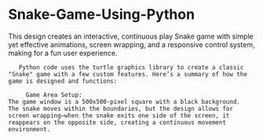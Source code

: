 # Snake-Game-Using-Python

This design creates an interactive, continuous play Snake game with simple yet effective animations, screen wrapping, and a responsive control system, making for a fun user experience.

       Python code uses the turtle graphics library to create a classic "Snake" game with a few custom features. Here’s a summary of how the game is designed and functions:

         Game Area Setup:
    The game window is a 500x500-pixel square with a black background.
    The snake moves within the boundaries, but the design allows for screen wrapping—when the snake exits one side of the screen, it reappears on the opposite side, creating a continuous movement environment.

